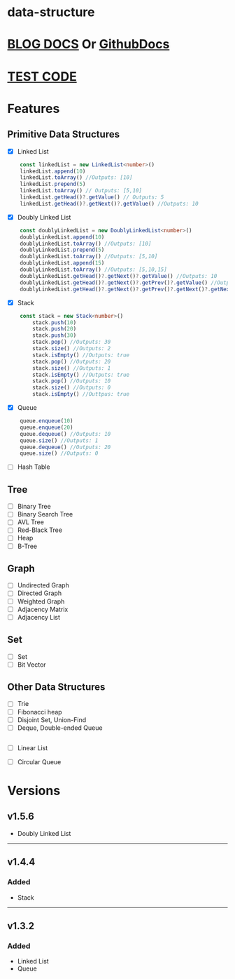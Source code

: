 # data-structure

# [BLOG DOCS](https://juny.blog/repository-markdown-viewer/data-structure/docs/index/README.md) Or [GithubDocs](https://github.com/jun-young1993/data-structure/tree/main/docs)

# [TEST CODE](https://github.com/jun-young1993/data-structure/tree/main/__test__)

# Features
## Primitive Data Structures
- [x] Linked List
```typescript
	const linkedList = new LinkedList<number>()
	linkedList.append(10)
	linkedList.toArray() //Outputs: [10]
	linkedList.prepend(5)
	linkedList.toArray() // Outputs: [5,10]
	linkedList.getHead()?.getValue() // Outputs: 5
	linkedList.getHead()?.getNext()?.getValue() //Outputs: 10
```
- [x] Doubly Linked List
```typescript
	const doublyLinkedList = new DoublyLinkedList<number>()
	doublyLinkedList.append(10)
	doublyLinkedList.toArray() //Outputs: [10]
	doublyLinkedList.prepend(5)
	doublyLinkedList.toArray() //Outputs: [5,10]
	doublyLinkedList.append(15)
	doublyLinkedList.toArray() //Outputs: [5,10,15]
	doublyLinkedList.getHead()?.getNext()?.getValue() //Outputs: 10
	doublyLinkedList.getHead()?.getNext()?.getPrev()?.getValue() //Outputs: 5
	doublyLinkedList.getHead()?.getNext()?.getPrev()?.getNext()?.getNext()?.getValue() //OutPuts: 15
```
- [x] Stack
```typescript
	const stack = new Stack<number>()
        stack.push(10)
        stack.push(20)
        stack.push(30)
        stack.pop() //Outputs: 30
        stack.size() //Outputs: 2
        stack.isEmpty() //Outputs: true
        stack.pop() //Outputs: 20
        stack.size() //Outputs: 1
        stack.isEmpty() //Outputs: true
        stack.pop() //Outputs: 10
        stack.size() //Outputs: 0
        stack.isEmpty() //Outtpus: true
```
- [x] Queue
```typescript
	queue.enqueue(10)
	queue.enqueue(20)
	queue.dequeue() //Outputs: 10
	queue.size() //Outputs: 1
	queue.dequeue() //Outputs: 20
	queue.size() //Outputs: 0
```
- [ ] Hash Table
## Tree
- [ ] Binary Tree
- [ ] Binary Search Tree
- [ ] AVL Tree
- [ ] Red-Black Tree
- [ ] Heap
- [ ] B-Tree
## Graph
- [ ] Undirected Graph
- [ ] Directed Graph
- [ ] Weighted Graph
- [ ] Adjacency Matrix
- [ ] Adjacency List
## Set
- [ ] Set
- [ ] Bit Vector
## Other Data Structures
- [ ] Trie
- [ ] Fibonacci heap
- [ ] Disjoint Set, Union-Find
- [ ] Deque, Double-ended Queue
```typescript

```
- [ ] Linear List
- [ ] Circular Queue



# Versions
## v1.5.6
- Doubly Linked List
---
## v1.4.4
### Added
- Stack
---
## v1.3.2
### Added
- Linked List
- Queue